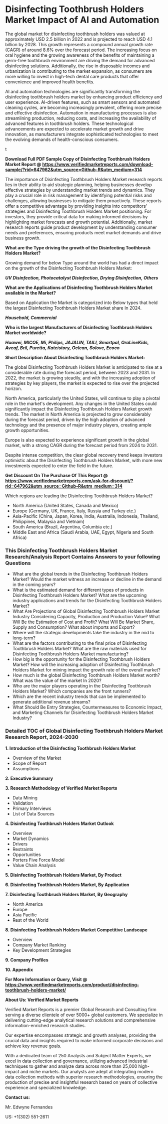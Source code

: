 <meta name="title" content="Global Disinfecting Toothbrush Holders Market Impact of AI and Automation"><meta name="description" content="The global market for disinfecting toothbrush holders was valued at approximately USD 2.5 billion in 2022 and is projected to reach USD 4.1 billion by 2028. This growt"><meta name="title" content="Disinfecting Toothbrush Holders Market Size, Share, Scope, Trends, Growth, Opportunities, Analysis, Forecast"><h1>Disinfecting Toothbrush Holders Market Impact of AI and Automation</h1><p>The global market for disinfecting toothbrush holders was valued at approximately USD 2.5 billion in 2022 and is projected to reach USD 4.1 billion by 2028. This growth represents a compound annual growth rate (CAGR) of around 8.6% over the forecast period. The increasing focus on oral hygiene and the growing awareness of the benefits of maintaining a germ-free toothbrush environment are driving the demand for advanced disinfecting solutions. Additionally, the rise in disposable incomes and urbanization is contributing to the market expansion, as consumers are more willing to invest in high-tech dental care products that offer convenience and improved health benefits.</p><p>AI and automation technologies are significantly transforming the disinfecting toothbrush holders market by enhancing product efficiency and user experience. AI-driven features, such as smart sensors and automated cleaning cycles, are becoming increasingly prevalent, offering more precise and effective disinfection. Automation in manufacturing processes is also streamlining production, reducing costs, and increasing the availability of advanced features in toothbrush holders. These technological advancements are expected to accelerate market growth and drive innovation, as manufacturers integrate sophisticated technologies to meet the evolving demands of health-conscious consumers.</p>t</p><p id="" class=""><strong>Download Full PDF Sample Copy of Disinfecting Toothbrush Holders Market Report @ <a href="https://www.verifiedmarketreports.com/download-sample/?rid=647962&utm_source=Github-R&utm_medium=314" target="_blank">https://www.verifiedmarketreports.com/download-sample/?rid=647962&utm_source=Github-R&utm_medium=314</a></strong></p><p>The importance of&nbsp;Disinfecting Toothbrush Holders Market research reports lies in their ability to aid strategic planning, helping businesses develop effective strategies by understanding market trends and dynamics. They play a crucial role in risk management by identifying potential risks and challenges, allowing businesses to mitigate them proactively. These reports offer a competitive advantage by providing insights into competitors' strategies and Disinfecting Toothbrush Holders Market positioning. For investors, they provide critical data for making informed decisions by highlighting market forecasts and growth potential. Additionally, market research reports guide product development by understanding consumer needs and preferences, ensuring products meet market demands and drive business growth.</p><p><strong>What are the&nbsp;Type driving the growth of the Disinfecting Toothbrush Holders Market?</strong></p><p id="" class="">Growing demand for below Type around the world has had a direct impact on the growth of the Disinfecting Toothbrush Holders Market:</p><em><strong>UV Disinfection, Photocatalyst Disinfection, Drying Disinfection, Others</strong></em></p><strong>What are the&nbsp;Applications&nbsp;of Disinfecting Toothbrush Holders Market available in the Market?</strong></p><p id="" class="">Based on Application the Market is categorized into Below types that held the largest Disinfecting Toothbrush Holders Market share In 2024.</p><em><strong>Household, Commercial</strong></em></p><strong>Who is the largest Manufacturers of Disinfecting Toothbrush Holders Market worldwide?</strong></p><p><em><strong>Huawei, MICOE, Mi, Philips, JAJALIN, TAILI, Smartpal, OraLineKids, Aveaf, Bril, Puretta, Kateistory, Oclean, Solove, Ecoco</strong></em></p><p id="" class=""><strong>Short Description About Disinfecting Toothbrush Holders Market:</strong></p><p>The global Disinfecting Toothbrush Holders Market is anticipated to rise at a considerable rate during the forecast period, between 2023 and 2031. In 2022, the market is growing steadily, and with the increasing adoption of strategies by key players, the market is expected to rise over the projected horizon.</p><p>North America, particularly the United States, will continue to play a pivotal role in the market's development. Any changes in the United States could significantly impact the Disinfecting Toothbrush Holders Market growth trends. The market in North America is projected to grow considerably during the forecast period, driven by the high adoption of advanced technology and the presence of major industry players, creating ample growth opportunities.</p><p>Europe is also expected to experience significant growth in the global market, with a strong CAGR during the forecast period from 2024 to 2031.</p><p>Despite intense competition, the clear global recovery trend keeps investors optimistic about the Disinfecting Toothbrush Holders Market, with more new investments expected to enter the field in the future.</p><p id="" class=""><strong>Get Discount On The Purchase Of This Report @ <a href="https://www.verifiedmarketreports.com/ask-for-discount/?rid=647962&utm_source=Github-R&utm_medium=314" target="_blank">https://www.verifiedmarketreports.com/ask-for-discount/?rid=647962&utm_source=Github-R&utm_medium=314</a></strong></p>Which regions are leading the Disinfecting Toothbrush Holders Market?</p><ul><li>North America (United States, Canada and Mexico)</li><li>Europe (Germany, UK, France, Italy, Russia and Turkey etc.)</li><li>Asia-Pacific (China, Japan, Korea, India, Australia, Indonesia, Thailand, Philippines, Malaysia and Vietnam)</li><li>South America (Brazil, Argentina, Columbia etc.)</li><li>Middle East and Africa (Saudi Arabia, UAE, Egypt, Nigeria and South Africa)</li></ul><h3 id="" class="">This Disinfecting Toothbrush Holders Market Research/Analysis Report Contains Answers to your following Questions</h3><ul><li>What are the global trends in the Disinfecting Toothbrush Holders Market? Would the market witness an increase or decline in the demand in the coming years?</li><li>What is the estimated demand for different types of products in Disinfecting Toothbrush Holders Market? What are the upcoming industry applications and trends for the Disinfecting Toothbrush Holders Market?</li><li>What Are Projections of Global Disinfecting Toothbrush Holders Market Industry Considering Capacity, Production and Production Value? What Will Be the Estimation of Cost and Profit? What Will Be Market Share, Supply and Consumption? What about imports and Export?</li><li>Where will the strategic developments take the industry in the mid to long-term?</li><li>What are the factors contributing to the final price of Disinfecting Toothbrush Holders Market? What are the raw materials used for Disinfecting Toothbrush Holders Market manufacturing?</li><li>How big is the opportunity for the Disinfecting Toothbrush Holders Market? How will the increasing adoption of Disinfecting Toothbrush Holders Market for mining impact the growth rate of the overall market?</li><li>How much is the global Disinfecting Toothbrush Holders Market worth? What was the value of the market In 2020?</li><li>Who are the major players operating in the Disinfecting Toothbrush Holders Market? Which companies are the front runners?</li><li>Which are the recent industry trends that can be implemented to generate additional revenue streams?</li><li>What Should Be Entry Strategies, Countermeasures to Economic Impact, and Marketing Channels for Disinfecting Toothbrush Holders Market Industry?</li></ul><h3 id="" class="">Detailed TOC of Global Disinfecting Toothbrush Holders Market Research Report, 2024-2030</h3><p id="" class=""><strong>1. Introduction of the Disinfecting Toothbrush Holders Market</strong></p><ul><li>Overview of the Market</li><li>Scope of Report</li><li>Assumptions</li></ul><p id="" class=""><strong>2. Executive Summary</strong></p><p id="" class=""><strong>3. Research Methodology of Verified Market Reports</strong></p><ul><li>Data Mining</li><li>Validation</li><li>Primary Interviews</li><li>List of Data Sources</li></ul><p id="" class=""><strong>4. Disinfecting Toothbrush Holders Market Outlook</strong></p><ul><li>Overview</li><li>Market Dynamics</li><li>Drivers</li><li>Restraints</li><li>Opportunities</li><li>Porters Five Force Model</li><li>Value Chain Analysis</li></ul><p id="" class=""><strong>5. Disinfecting Toothbrush Holders Market, By Product</strong></p><p id="" class=""><strong>6. Disinfecting Toothbrush Holders Market, By Application</strong></p><p id="" class=""><strong>7. Disinfecting Toothbrush Holders Market, By Geography</strong></p><ul><li>North America</li><li>Europe</li><li>Asia Pacific</li><li>Rest of the World</li></ul><p id="" class=""><strong>8. Disinfecting Toothbrush Holders Market Competitive Landscape</strong></p><ul><li>Overview</li><li>Company Market Ranking</li><li>Key Development Strategies</li></ul><p id="" class=""><strong>9. Company Profiles</strong></p><p id="" class=""><strong>10. Appendix</strong></p><p id="" class=""><strong>For More Information or Query, Visit @ <a href="https://www.verifiedmarketreports.com/product/disinfecting-toothbrush-holders-market/" target="_blank">https://www.verifiedmarketreports.com/product/disinfecting-toothbrush-holders-market/</a></strong></p><p id="" class=""><strong>About Us: Verified Market Reports</strong></p><p id="" class="">Verified Market Reports is a premier Global Research and Consulting firm serving a diverse clientele of over 5000+ global customers. We specialize in delivering cutting-edge analytical research solutions and comprehensive information-enriched research studies.</p><p id="" class="">Our expertise encompasses strategic and growth analyses, providing the crucial data and insights required to make informed corporate decisions and achieve key revenue goals.</p><p id="" class="">With a dedicated team of 250 Analysts and Subject Matter Experts, we excel in data collection and governance, utilizing advanced industrial techniques to gather and analyze data across more than 25,000 high-impact and niche markets. Our analysts are adept at integrating modern data collection methods with superior research methodologies, ensuring the production of precise and insightful research based on years of collective experience and specialized knowledge.</p><p id="" class=""><strong>Contact us:</strong></p><p id="" class="">Mr. Edwyne Fernandes</p><p id="" class="">US: +1(302) 551-2611</p>
